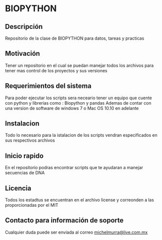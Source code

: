 # BIOPYTHON

## Descripción
Repositorio de la clase de BIOPYTHON para datos, tareas y practicas

## Motivación
Tener un repositorio en el cual se puedan manejar todos los archivos para tener mas control de los proyectos y sus versiones

## Requerimientos del sistema
Para poder ejecutar los scripts sera neceario tener un equipo que cuente con python y librerias como : Biopython y pandas
Ademas de contar con una version de software de windows 7 o Mac OS 10.10 en adelante

## Instalacion
Todo lo necesario para la istalacion de los scripts vendran especificados en sus respectivos archivos

## Inicio rapido
En el repositorio podras encontrar scripts que te ayudaran a manejar secuencias de DNA

## Licencia
Todos los estadtus se encuentran en el archivo license y correonden a las proporcionadas por el MIT

## Contacto para información de soporte
Cualquier duda puede ser enviada al correo michelmurra@live.com.mx


